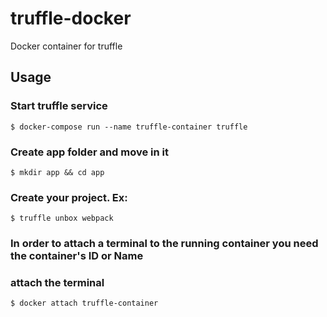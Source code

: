 # truffle-docker
Docker container for truffle

## Usage

### Start truffle service
```$ docker-compose run --name truffle-container truffle```

### Create app folder and move in it
```$ mkdir app && cd app```

### Create your project. Ex:
```$ truffle unbox webpack```


### In order to attach a terminal to the running container you need the container's ID or Name

### attach the terminal
```$ docker attach truffle-container```
